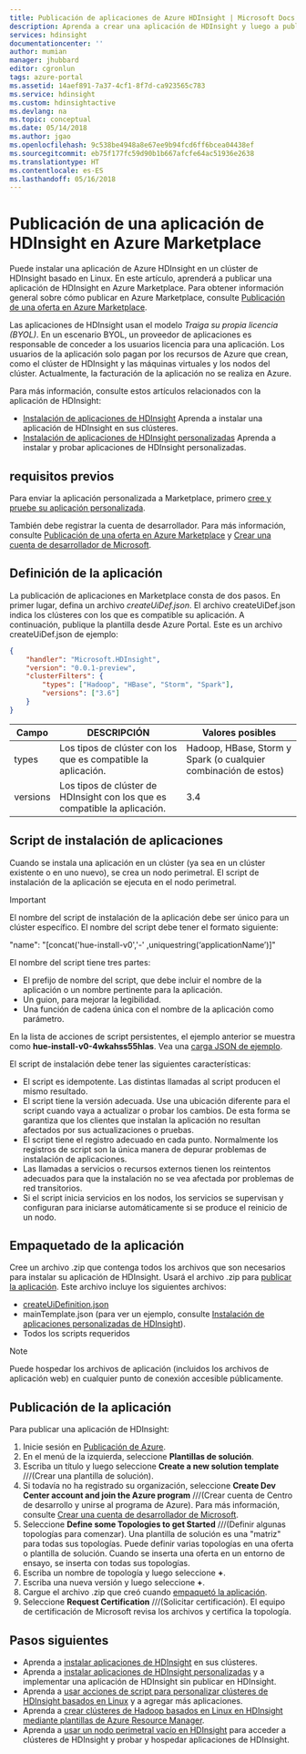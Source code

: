 ```yaml
---
title: Publicación de aplicaciones de Azure HDInsight | Microsoft Docs
description: Aprenda a crear una aplicación de HDInsight y luego a publicarla en Azure Marketplace.
services: hdinsight
documentationcenter: ''
author: mumian
manager: jhubbard
editor: cgronlun
tags: azure-portal
ms.assetid: 14aef891-7a37-4cf1-8f7d-ca923565c783
ms.service: hdinsight
ms.custom: hdinsightactive
ms.devlang: na
ms.topic: conceptual
ms.date: 05/14/2018
ms.author: jgao
ms.openlocfilehash: 9c538be4948a8e67ee9b94fcd6ff6bcea04438ef
ms.sourcegitcommit: eb75f177fc59d90b1b667afcfe64ac51936e2638
ms.translationtype: HT
ms.contentlocale: es-ES
ms.lasthandoff: 05/16/2018
---
```

# <a name="publish-an-hdinsight-application-in-the-azure-marketplace"></a>Publicación de una aplicación de HDInsight en Azure Marketplace
Puede instalar una aplicación de Azure HDInsight en un clúster de HDInsight basado en Linux. En este artículo, aprenderá a publicar una aplicación de HDInsight en Azure Marketplace. Para obtener información general sobre cómo publicar en Azure Marketplace, consulte [Publicación de una oferta en Azure Marketplace](../marketplace-publishing/marketplace-publishing-getting-started.md).

Las aplicaciones de HDInsight usan el modelo *Traiga su propia licencia (BYOL)*. En un escenario BYOL, un proveedor de aplicaciones es responsable de conceder a los usuarios licencia para una aplicación. Los usuarios de la aplicación solo pagan por los recursos de Azure que crean, como el clúster de HDInsight y las máquinas virtuales y los nodos del clúster. Actualmente, la facturación de la aplicación no se realiza en Azure.

Para más información, consulte estos artículos relacionados con la aplicación de HDInsight:

* [Instalación de aplicaciones de HDInsight](hdinsight-apps-install-applications.md) Aprenda a instalar una aplicación de HDInsight en sus clústeres.
* [Instalación de aplicaciones de HDInsight personalizadas](hdinsight-apps-install-custom-applications.md) Aprenda a instalar y probar aplicaciones de HDInsight personalizadas.

## <a name="prerequisites"></a>requisitos previos
Para enviar la aplicación personalizada a Marketplace, primero [cree y pruebe su aplicación personalizada](hdinsight-apps-install-custom-applications.md).

También debe registrar la cuenta de desarrollador. Para más información, consulte [Publicación de una oferta en Azure Marketplace](../marketplace-publishing/marketplace-publishing-getting-started.md) y [Crear una cuenta de desarrollador de Microsoft](../marketplace-publishing/marketplace-publishing-accounts-creation-registration.md).

## <a name="define-the-application"></a>Definición de la aplicación
La publicación de aplicaciones en Marketplace consta de dos pasos. En primer lugar, defina un archivo *createUiDef.json*. El archivo createUiDef.json indica los clústeres con los que es compatible su aplicación. A continuación, publique la plantilla desde Azure Portal. Este es un archivo createUiDef.json de ejemplo:

```json
{
    "handler": "Microsoft.HDInsight",
    "version": "0.0.1-preview",
    "clusterFilters": {
        "types": ["Hadoop", "HBase", "Storm", "Spark"],
        "versions": ["3.6"]
    }
}
```

| Campo | DESCRIPCIÓN | Valores posibles |
| --- | --- | --- |
| types |Los tipos de clúster con los que es compatible la aplicación. |Hadoop, HBase, Storm y Spark (o cualquier combinación de estos) |
| versions |Los tipos de clúster de HDInsight con los que es compatible la aplicación. |3.4 |

## <a name="application-installation-script"></a>Script de instalación de aplicaciones
Cuando se instala una aplicación en un clúster (ya sea en un clúster existente o en uno nuevo), se crea un nodo perimetral. El script de instalación de la aplicación se ejecuta en el nodo perimetral.

  > [!IMPORTANT]
  > El nombre del script de instalación de la aplicación debe ser único para un clúster específico. El nombre del script debe tener el formato siguiente:
  > 
  > "name": "[concat('hue-install-v0','-' ,uniquestring(‘applicationName’)]"
  > 
  > El nombre del script tiene tres partes:
  > 
  > * El prefijo de nombre del script, que debe incluir el nombre de la aplicación o un nombre pertinente para la aplicación.
  > * Un guion, para mejorar la legibilidad.
  > * Una función de cadena única con el nombre de la aplicación como parámetro.
  > 
  > En la lista de acciones de script persistentes, el ejemplo anterior se muestra como **hue-install-v0-4wkahss55hlas**. Vea una [carga JSON de ejemplo](https://raw.githubusercontent.com/hdinsight/Iaas-Applications/master/Hue/azuredeploy.json).
  > 

El script de instalación debe tener las siguientes características:
* El script es idempotente. Las distintas llamadas al script producen el mismo resultado.
* El script tiene la versión adecuada. Use una ubicación diferente para el script cuando vaya a actualizar o probar los cambios. De esta forma se garantiza que los clientes que instalan la aplicación no resultan afectados por sus actualizaciones o pruebas. 
* El script tiene el registro adecuado en cada punto. Normalmente los registros de script son la única manera de depurar problemas de instalación de aplicaciones.
* Las llamadas a servicios o recursos externos tienen los reintentos adecuados para que la instalación no se vea afectada por problemas de red transitorios.
* Si el script inicia servicios en los nodos, los servicios se supervisan y configuran para iniciarse automáticamente si se produce el reinicio de un nodo.

## <a name="package-the-application"></a>Empaquetado de la aplicación
Cree un archivo .zip que contenga todos los archivos que son necesarios para instalar su aplicación de HDInsight. Usará el archivo .zip para [publicar la aplicación](#publish-application). Este archivo incluye los siguientes archivos:

* [createUiDefinition.json](#define-application)
* mainTemplate.json (para ver un ejemplo, consulte [Instalación de aplicaciones personalizadas de HDInsight](hdinsight-apps-install-custom-applications.md)).
* Todos los scripts requeridos

> [!NOTE]
> Puede hospedar los archivos de aplicación (incluidos los archivos de aplicación web) en cualquier punto de conexión accesible públicamente.
> 

## <a name="publish-the-application"></a>Publicación de la aplicación
Para publicar una aplicación de HDInsight:

1. Inicie sesión en [Publicación de Azure](https://publish.windowsazure.com/).
2. En el menú de la izquierda, seleccione **Plantillas de solución**.
3. Escriba un título y luego seleccione **Create a new solution template** ///(Crear una plantilla de solución).
4. Si todavía no ha registrado su organización, seleccione **Create Dev Center account and join the Azure program** ///(Crear cuenta de Centro de desarrollo y unirse al programa de Azure).  Para más información, consulte [Crear una cuenta de desarrollador de Microsoft](../marketplace-publishing/marketplace-publishing-accounts-creation-registration.md).
5. Seleccione **Define some Topologies to get Started** ///(Definir algunas topologías para comenzar). Una plantilla de solución es una "matriz" para todas sus topologías. Puede definir varias topologías en una oferta o plantilla de solución. Cuando se inserta una oferta en un entorno de ensayo, se inserta con todas sus topologías. 
6. Escriba un nombre de topología y luego seleccione **+**.
7. Escriba una nueva versión y luego seleccione  **+**.
8. Cargue el archivo .zip que creó cuando [empaquetó la aplicación](#package-application).  
9. Seleccione **Request Certification** ///(Solicitar certificación). El equipo de certificación de Microsoft revisa los archivos y certifica la topología.

## <a name="next-steps"></a>Pasos siguientes
* Aprenda a [instalar aplicaciones de HDInsight](hdinsight-apps-install-applications.md) en sus clústeres.
* Aprenda a [instalar aplicaciones de HDInsight personalizadas](hdinsight-apps-install-custom-applications.md) y a implementar una aplicación de HDInsight sin publicar en HDInsight.
* Aprenda a [usar acciones de script para personalizar clústeres de HDInsight basados en Linux](hdinsight-hadoop-customize-cluster-linux.md) y a agregar más aplicaciones. 
* Aprenda a [crear clústeres de Hadoop basados en Linux en HDInsight mediante plantillas de Azure Resource Manager](hdinsight-hadoop-create-linux-clusters-arm-templates.md).
* Aprenda a [usar un nodo perimetral vacío en HDInsight](hdinsight-apps-use-edge-node.md) para acceder a clústeres de HDInsight y probar y hospedar aplicaciones de HDInsight.

